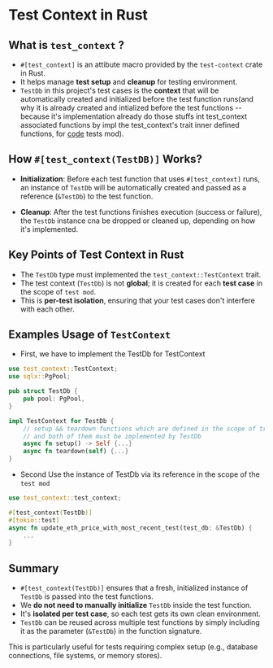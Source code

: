 # Test Context in Rust

## What is `test_context` ?

- `#[test_context]` is an attibute macro provided by the `test-context` crate in Rust.
- It helps manage **test setup** and **cleanup** for testing environment.
- `TestDb` in this project's test cases is the **context** that will be automatically created and initialized before the test function runs(and why it is already created and intialized before the test functions -- because it's implementation already do those stuffs int test_context associated functions by impl the test_context's trait inner defined functions, for [code](../db.rs) tests mod).

## How `#[test_context(TestDB)]` Works?

- **Initialization**: Before each test function that uses `#[test_context]` runs, an instance of `TestDb` will be automatically created and passed as a reference (`&TestDb`) to the test function.

- **Cleanup**: After the test functions finishes execution (success or failure), the `TestDb` instance cna be dropped or cleaned up, depending on how it's implemented.

## Key Points of Test Context in Rust

- The `TestDb` type must implemented the `test_context::TestContext` trait.
- The test context (`TestDb`) is not **global**; it is created for each **test case** in the scope of `test mod`.
- This is **per-test isolation**, ensuring that your test cases don't interfere with each other.

## Examples Usage of `TestContext`

- First, we have to implement the TestDb for TestContext

```rust
use test_context::TestContext;
use sqlx::PgPool;

pub struct TestDb {
    pub pool: PgPool,
}

impl TestContext for TestDb {
    // setup && teardown functions which are defined in the scope of trait TestContext
    // and both of them must be implemented by TestDb
    async fn setup() -> Self {...}
    async fn teardown(self) {...}
}
```

- Second Use the instance of TestDb via its reference in the scope of the `test mod`

```rust
use test_context::test_context;

#[test_context(TestDb)]
#[tokio::test]
async fn update_eth_price_with_most_recent_test(test_db: &TestDb) {
    ...
}
```

## Summary

- `#[test_context(TestDb)]` ensures that a fresh, initialized instance of `TestDb` is passed into the test functions.
- We **do not need to manually initialize** `TestDb` inside the test function.
- It's **isolated per test case**, so each test gets its own clean environment.
- `TestDb` can be reused across multiple test functions by simply including it as the parameter (`&TestDb`) in the function signature.

This is particularly useful for tests requiring complex setup (e.g., database connections, file systems, or memory stores).
